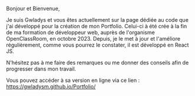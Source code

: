 Bonjour et Bienvenue,

Je suis Gwladys et vous êtes actuellement sur la page dédiée au code que j'ai développé pour la création de mon Portfolio.
Celui-ci à été crée à la fin de ma formation de développeur web, auprès de l'organisme OpenClassRoom, en octobre 2023.
Depuis, je le met à jour et l'améliore régulièrement, comme vous pourrez le constater, il est développé en React JS.

N'hésitez pas à me faire des remarques ou me donner des conseils afin de progresser dans mon travail.

Vous pouvez accéder à sa version en ligne via ce lien :
https://gwladysm.github.io/Portfolio/

